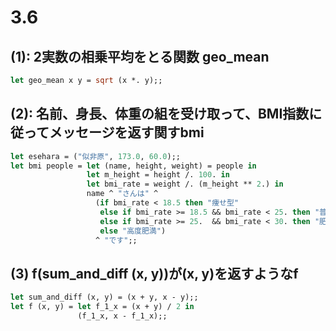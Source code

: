 # 3.6

## (1): 2実数の相乗平均をとる関数 geo_mean

```ocaml
let geo_mean x y = sqrt (x *. y);;
```

## (2): 名前、身長、体重の組を受け取って、BMI指数に従ってメッセージを返す関すbmi

```ocaml
let esehara = ("似非原", 173.0, 60.0);;
let bmi people = let (name, height, weight) = people in
                 let m_height = height /. 100. in
                 let bmi_rate = weight /. (m_height ** 2.) in
                 name ^ "さんは" ^
                   (if bmi_rate < 18.5 then "痩せ型"
                    else if bmi_rate >= 18.5 && bmi_rate < 25. then "普通"
                    else if bmi_rate >= 25.  && bmi_rate < 30. then "肥満"
                    else "高度肥満")
                   ^ "です";;                
```

## (3) f(sum_and_diff (x, y))が(x, y)を返すようなf ##

```ocaml
let sum_and_diff (x, y) = (x + y, x - y);;
let f (x, y) = let f_1_x = (x + y) / 2 in
               (f_1_x, x - f_1_x);;
```
